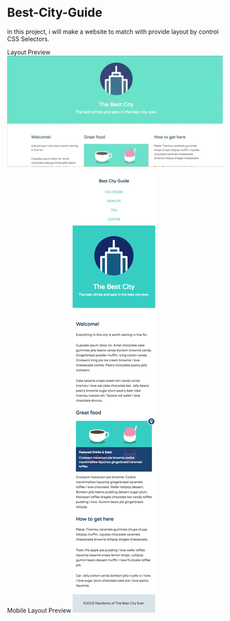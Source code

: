 # Best-City-Guide
in this project, i will make a website to match with provide layout by control CSS Selectors.


Layout Preview
![preview](https://raw.githubusercontent.com/charlotte-lau/Best-City-Guide/master/preview.png)



Mobile Layout Preview
![mobile_layout_preview](https://raw.githubusercontent.com/charlotte-lau/Best-City-Guide/master/mobile_layout.png)
